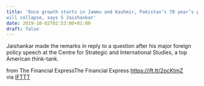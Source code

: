 ```yaml
---
title: 'Once growth starts in Jammu and Kashmir, Pakistan’s 70 year’s plans
will collapse, says S Jaishankar'
date: 2019-10-02T02:53:00+01:00
draft: false
---
```


Jaishankar made the remarks in reply to a question after his major foreign policy speech at the Centre for Strategic and International Studies, a top American think-tank.  
  
from The Financial ExpressThe Financial Express https://ift.tt/2pcKtmZ  
via [IFTTT](https://ifttt.com/?ref=da&site=blogger)